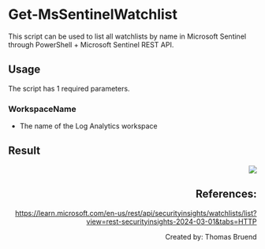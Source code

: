 # Get-MsSentinelWatchlist
This script can be used to list all watchlists by name in Microsoft Sentinel through PowerShell + Microsoft Sentinel REST API.

## Usage
The script has 1 required parameters.

### WorkspaceName
- The name of the Log Analytics workspace

## Result

<div style="text-align: right"><img src="https://github.com/Warfion/Sentinel/blob/main/Scripts/Watchlist/Get-MsSentinelWatchlist/Images/image_1.png"</div>

## References:

https://learn.microsoft.com/en-us/rest/api/securityinsights/watchlists/list?view=rest-securityinsights-2024-03-01&tabs=HTTP

                                 
Created by: Thomas Bruend
